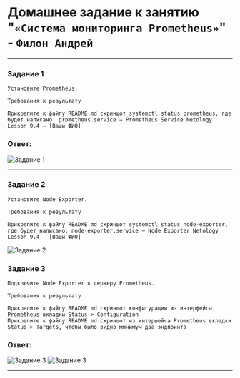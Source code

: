 # Домашнее задание к занятию "`«Система мониторинга Prometheus»`" - `Филон Андрей`

---

### Задание 1

`Установите Prometheus.`

`Требования к результату`

    Прикрепите к файлу README.md скриншот systemctl status prometheus, где будет написано: prometheus.service — Prometheus Service Netology Lesson 9.4 — [Ваши ФИО]

### Ответ:  

![Задание 1](https://github.com/AndreyFilon/zabbix-path3/blob/main/1.jpg)

---

### Задание 2

`Установите Node Exporter.`

`Требования к результату`

    Прикрепите к файлу README.md скриншот systemctl status node-exporter, где будет написано: node-exporter.service — Node Exporter Netology Lesson 9.4 — [Ваши ФИО]

![Задание 2](https://github.com/AndreyFilon/zabbix-path3/blob/main/2.jpg)

### Задание 3

`Подключите Node Exporter к серверу Prometheus.`

`Требования к результату`

    Прикрепите к файлу README.md скриншот конфигурации из интерфейса Prometheus вкладки Status > Configuration
    Прикрепите к файлу README.md скриншот из интерфейса Prometheus вкладки Status > Targets, чтобы было видно минимум два эндпоинта

### Ответ:

![Задание 3](https://github.com/AndreyFilon/zabbix-path3/blob/main/3.1.jpg)
![Задание 3](https://github.com/AndreyFilon/zabbix-path3/blob/main/3.2.jpg)

---

